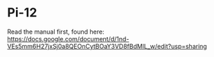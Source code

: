 # Pi-12
Read the manual first, found here: https://docs.google.com/document/d/1nd-VEs5mm6H27jxSj0a8QEOnCytBOaY3VD8fBdMlL_w/edit?usp=sharing
